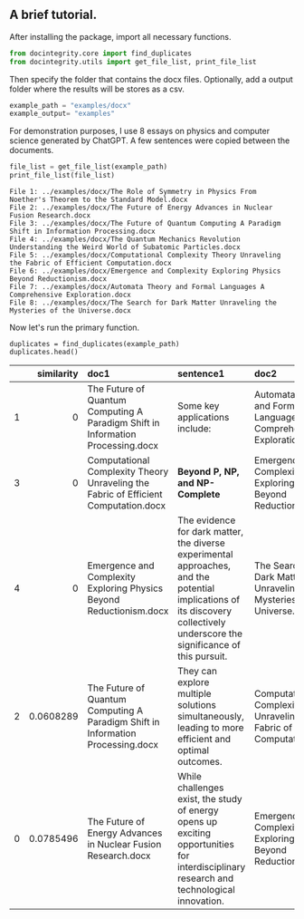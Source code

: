 ## A brief tutorial.

After installing the package, import all necessary functions.

```python
from docintegrity.core import find_duplicates
from docintegrity.utils import get_file_list, print_file_list
```

Then specify the folder that contains the docx files. Optionally, add a output folder where the results will be stores as a csv.

```python
example_path = "examples/docx"
example_output= "examples"
```

For demonstration purposes, I use 8 essays on physics and computer science generated by ChatGPT. A few sentences were copied between the documents.

```python
file_list = get_file_list(example_path)
print_file_list(file_list)
```

```
File 1: ../examples/docx/The Role of Symmetry in Physics From Noether's Theorem to the Standard Model.docx
File 2: ../examples/docx/The Future of Energy Advances in Nuclear Fusion Research.docx
File 3: ../examples/docx/The Future of Quantum Computing A Paradigm Shift in Information Processing.docx
File 4: ../examples/docx/The Quantum Mechanics Revolution Understanding the Weird World of Subatomic Particles.docx
File 5: ../examples/docx/Computational Complexity Theory Unraveling the Fabric of Efficient Computation.docx
File 6: ../examples/docx/Emergence and Complexity Exploring Physics Beyond Reductionism.docx
File 7: ../examples/docx/Automata Theory and Formal Languages A Comprehensive Exploration.docx
File 8: ../examples/docx/The Search for Dark Matter Unraveling the Mysteries of the Universe.docx
```

Now let's run the primary function. 

```
duplicates = find_duplicates(example_path)
duplicates.head()
```

|    |   similarity | doc1                                                                                | sentence1                                                                                                                                                                    | doc2                                                                                | sentence2                                                                                                                                                                    |
|---:|-------------:|:------------------------------------------------------------------------------------|:-----------------------------------------------------------------------------------------------------------------------------------------------------------------------------|:------------------------------------------------------------------------------------|:-----------------------------------------------------------------------------------------------------------------------------------------------------------------------------|
|  1 |    0         | The Future of Quantum Computing A Paradigm Shift in Information Processing.docx     | Some key applications include:                                                                                                                                               | Automata Theory and Formal Languages A Comprehensive Exploration.docx               | Some key applications include:                                                                                                                                               |
|  3 |    0         | Computational Complexity Theory Unraveling the Fabric of Efficient Computation.docx | **Beyond P, NP, and NP-Complete**                                                                                                                                            | Emergence and Complexity Exploring Physics Beyond Reductionism.docx                 | *Challenges and Opportunities*                                                                                                                                               |
|  4 |    0         | Emergence and Complexity Exploring Physics Beyond Reductionism.docx                 | The evidence for dark matter, the diverse experimental approaches, and the potential implications of its discovery collectively underscore the significance of this pursuit. | The Search for Dark Matter Unraveling the Mysteries of the Universe.docx            | The evidence for dark matter, the diverse experimental approaches, and the potential implications of its discovery collectively underscore the significance of this pursuit. |
|  2 |    0.0608289 | The Future of Quantum Computing A Paradigm Shift in Information Processing.docx     | They can explore multiple solutions simultaneously, leading to more efficient and optimal outcomes.                                                                          | Computational Complexity Theory Unraveling the Fabric of Efficient Computation.docx | They may explore multiple solutions simultaneously, leading to more optimal and efficient outcomes.                                                                          |
|  0 |    0.0785496 | The Future of Energy Advances in Nuclear Fusion Research.docx                       | While challenges exist, the study of energy opens up exciting opportunities for interdisciplinary research and technological innovation.                                     | Emergence and Complexity Exploring Physics Beyond Reductionism.docx                 | While challenges exist, the study of emergence opens up exciting opportunities for interdisciplinary research and technological innovation.                                  |
